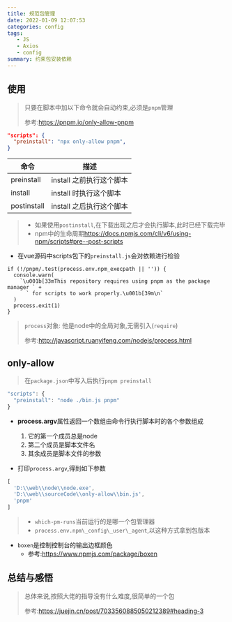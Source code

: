 ```yaml
---
title: 规范包管理
date: 2022-01-09 12:07:53
categories: config
tags: 
   - JS
   - Axios
   - config
summary: 约束包安装依赖
---
```


## 使用

> 只要在脚本中加以下命令就会自动约束,必须是`pnpm`管理
>
>参考:<https://pnpm.io/only-allow-pnpm>

```json
"scripts": {
  "preinstall": "npx only-allow pnpm",
}
```

| 命令        | 描述                     |
| ----------- | ------------------------ |
| preinstall  | install 之前执行这个脚本 |
| install     | install 时执行这个脚本   |
| postinstall | install 之后执行这个脚本 |

>* 如果使用`postinstall`,在下载出现之后才会执行脚本,此时已经下载完毕
>* npm中的生命周期<https://docs.npmjs.com/cli/v6/using-npm/scripts#pre--post-scripts>

* 在vue源码中scripts包下的`preinstall.js`会对依赖进行检验

```JS
if (!/pnpm/.test(process.env.npm_execpath || '')) {
  console.warn(
    `\u001b[33mThis repository requires using pnpm as the package manager ` +
      ` for scripts to work properly.\u001b[39m\n`
  )
  process.exit(1)
}
```

>`process`对象: 他是node中的全局对象,无需引入(`require`)
>
>参考:<http://javascript.ruanyifeng.com/nodejs/process.html>

## only-allow

>在`package.json`中写入后执行`pnpm preinstall`

```js
"scripts": {
  "preinstall": "node ./bin.js pnpm"
}
```

* **process.argv**属性返回一个数组由命令行执行脚本时的各个参数组成
  1. 它的第一个成员总是node
  2. 第二个成员是脚本文件名
  3. 其余成员是脚本文件的参数

* 打印`process.argv`,得到如下参数

```js
[
  'D:\\web\\node\\node.exe',
  'D:\\web\\sourceCode\\only-allow\\bin.js',
  'pnpm'
]
```

>* `which-pm-runs`当前运行的是哪一个包管理器
>* `process.env.npm\_config\_user\_agent`,以这种方式拿到包版本

* `boxen`是控制控制台的输出边框颜色
  * 参考:<https://www.npmjs.com/package/boxen>

## 总结与感悟

>总体来说,按照大佬的指导没有什么难度,很简单的一个包
>
>参考:<https://juejin.cn/post/7033560885050212389#heading-3>
